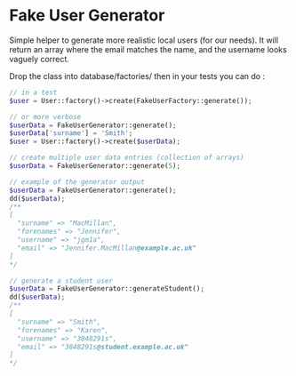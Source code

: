 # Fake User Generator

Simple helper to generate more realistic local users (for our needs). It will return an array where the email matches the name, and the username looks vaguely correct.

Drop the class into database/factories/ then in your tests you can do :

```php
// in a test
$user = User::factory()->create(FakeUserFactory::generate());

// or more verbose
$userData = FakeUserGenerator::generate();
$userData['surname'] = 'Smith';
$user = User::factory()->create($userData);

// create multiple user data entries (collection of arrays)
$userData = FakeUserGenerator::generate(5);

// example of the generator output
$userData = FakeUserGenerator::generate();
dd($userData);
/**
[
  "surname" => "MacMillan",
  "forenames" => "Jennifer",
  "username" => "jgm1a",
  "email" => "Jennifer.MacMillan@example.ac.uk"
]
*/

// generate a student user
$userData = FakeUserGenerator::generateStudent();
dd($userData);
/**
[
  "surname" => "Smith",
  "forenames" => "Karen",
  "username" => "3848291s",
  "email" => "3848291s@student.example.ac.uk"
]
*/
```
